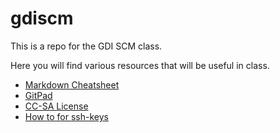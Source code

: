 # gdiscm

This is a repo for the GDI SCM class.

Here you will find various resources that will be useful in class.

* [Markdown Cheatsheet](http://support.mashery.com/docs/customizing_your_portal/Markdown_Cheat_Sheet)
* [GitPad](https://github.com/github/gitpad)
* [CC-SA License](https://raw.github.com/ringmaster/gdiscm/master/license.txt)
* [How to for ssh-keys](https://help.github.com/articles/generating-ssh-keys)